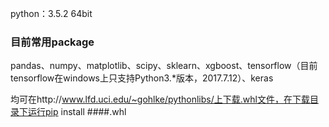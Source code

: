 python：3.5.2 64bit

### 目前常用package

pandas、numpy、matplotlib、scipy、sklearn、xgboost、tensorflow（目前tensorflow在windows上只支持Python3.*版本，2017.7.12）、keras

均可在http://www.lfd.uci.edu/~gohlke/pythonlibs/上下载.whl文件，在下载目录下运行pip install ####.whl





